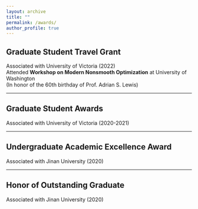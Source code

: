 ```yaml
---
layout: archive
title: ""
permalink: /awards/
author_profile: true
---
```


## Graduate Student Travel Grant
Associated with University of Victoria (2022)  
Attended **Workshop on Modern Nonsmooth Optimization** at University of Washington  
(In honor of the 60th birthday of Prof. Adrian S. Lewis)

---

## Graduate Student Awards
Associated with University of Victoria (2020-2021)

---

## Undergraduate Academic Excellence Award
Associated with Jinan University (2020)

---

## Honor of Outstanding Graduate
Associated with Jinan University (2020)
